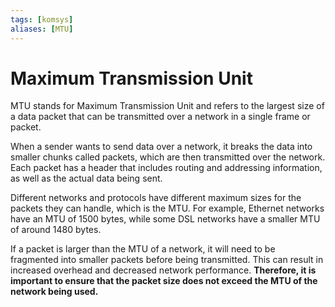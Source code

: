 ```yaml
---
tags: [komsys]
aliases: [MTU]
---
```

# Maximum Transmission Unit
MTU stands for Maximum Transmission Unit and refers to the largest size of a data packet that can be transmitted over a network in a single frame or packet.

When a sender wants to send data over a network, it breaks the data into smaller chunks called packets, which are then transmitted over the network. Each packet has a header that includes routing and addressing information, as well as the actual data being sent.

Different networks and protocols have different maximum sizes for the packets they can handle, which is the MTU. For example, Ethernet networks have an MTU of 1500 bytes, while some DSL networks have a smaller MTU of around 1480 bytes.

If a packet is larger than the MTU of a network, it will need to be fragmented into smaller packets before being transmitted. This can result in increased overhead and decreased network performance. **Therefore, it is important to ensure that the packet size does not exceed the MTU of the network being used.**